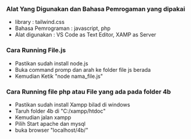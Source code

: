 ### Alat Yang Digunakan dan Bahasa Pemrogaman yang dipakai

- library : tailwind.css
- Bahasa Pemrograman : javascript, php
- Alat digunakan : VS Code as Text Editor, XAMP as Server

### Cara Running File.js 
- Pastikan sudah install node.js
- Buka command promp dan arah ke folder file js berada
- Kemudian Ketik "node nama_file.js"

### Cara Running file php atau File yang ada pada folder 4b
- Pastikan sudah install Xampp bilad di windows 
- Taruh folder 4b di "C:/xampp/htdoc"
- Kemudian jalan xampp
- Pilih Start apache dan mysql 
- buka browser "localhost/4b/"

